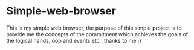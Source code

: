 Simple-web-browser
==================

This is my simple web browser, the purpose of this simple project is to
provide me the concepts of the commitment which achieves the goals of
the logical hands, oop and events etc.. thanks to me ;)
